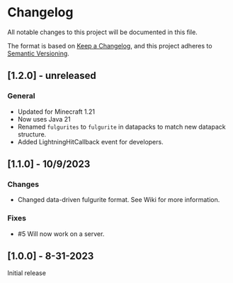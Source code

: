 # Changelog

All notable changes to this project will be documented in this file.

The format is based on [Keep a Changelog](https://keepachangelog.com/en/1.0.0/), and this project adheres to [Semantic Versioning](https://semver.org/spec/v2.0.0.html).

## [1.2.0] - unreleased
### General
- Updated for Minecraft 1.21
- Now uses Java 21
- Renamed `fulgurites` to `fulgurite` in datapacks to match new datapack structure.
- Added LightningHitCallback event for developers. 

## [1.1.0] - 10/9/2023
### Changes
- Changed data-driven fulgurite format. See Wiki for more information.

### Fixes
- #5 Will now work on a server.

## [1.0.0] - 8-31-2023

Initial release